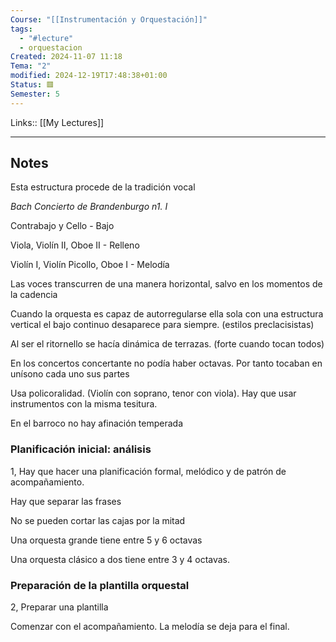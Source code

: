 ```yaml
---
Course: "[[Instrumentación y Orquestación]]"
tags:
  - "#lecture"
  - orquestacion
Created: 2024-11-07 11:18
Tema: "2"
modified: 2024-12-19T17:48:38+01:00
Status: 🟥
Semester: 5
---
```

Links:: [[My Lectures]]
___
## Notes

Esta estructura procede de la tradición vocal

*Bach Concierto de Brandenburgo n1. I*

Contrabajo y Cello - Bajo

Viola, Violín II, Oboe II - Relleno

Violín I, Violín Picollo, Oboe I - Melodía

Las voces transcurren de una manera horizontal, salvo en los momentos de la cadencia

Cuando la orquesta es capaz de autorregularse ella sola con una estructura vertical el bajo continuo desaparece para siempre. (estilos preclacisistas)

Al ser el ritornello se hacía dinámica de terrazas. (forte cuando tocan todos)

En los concertos concertante no podía haber octavas. Por tanto tocaban en unísono cada uno sus partes

Usa policoralidad. (Violín con soprano, tenor con viola). Hay que usar instrumentos con la misma tesitura.

En el barroco no hay afinación temperada

### Planificación inicial: análisis

1, Hay que hacer una planificación formal, melódico y de patrón de acompañamiento.

Hay que separar las frases

No se pueden cortar las cajas por la mitad

Una orquesta grande tiene entre 5 y 6 octavas

Una orquesta clásico a dos tiene entre 3 y 4 octavas.

### Preparación de la plantilla orquestal


2, Preparar una plantilla

Comenzar con el acompañamiento. La melodía se deja para el final.








